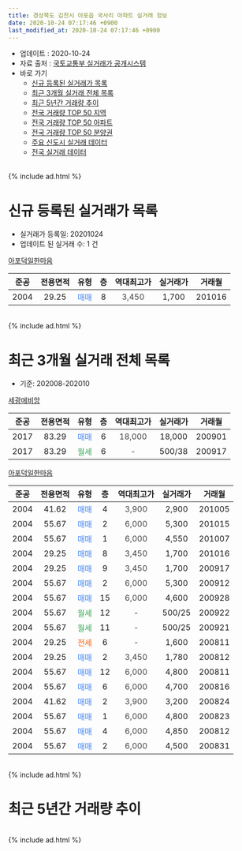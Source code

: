 ```yaml
---
title: 경상북도 김천시 아포읍 국사리 아파트 실거래 정보
date: 2020-10-24 07:17:46 +0900
last_modified_at: 2020-10-24 07:17:46 +0900
---
```


* 업데이트 : 2020-10-24
* 자료 출처 : [국토교통부 실거래가 공개시스템](http://rt.molit.go.kr)
* 바로 가기
    * [신규 등록된 실거래가 목록](#신규-등록된-실거래가-목록)
    * [최근 3개월 실거래 전체 목록](#최근-3개월-실거래-전체-목록)
    * [최근 5년간 거래량 추이](#최근-5년간-거래량-추이)
    * [전국 거래량 TOP 50 지역](https://inasie.github.io/apt-trade-info/최근-3개월-전국에서-가장-거래가-많이-발생한-지역)
    * [전국 거래량 TOP 50 아파트](https://inasie.github.io/apt-trade-info/최근-3개월-전국에서-가장-거래가-많이-발생한-아파트)
    * [전국 거래량 TOP 50 분양권](https://inasie.github.io/apt-trade-info/최근-3개월-전국에서-가장-거래가-많이-발생한-분양권)
    * [주요 신도시 실거래 데이터](https://inasie.github.io/apt-trade-info/주요-신도시)
    * [전국 실거래 데이터](https://inasie.github.io/apt-trade-info/전국)
<br>
{% include ad.html %}
<br>

# 신규 등록된 실거래가 목록
* 실거래가 등록일: 20201024
* 업데이트 된 실거래 수: 1 건


[아포덕일한마음](https://search.naver.com/search.naver?query=%EA%B2%BD%EC%83%81%EB%B6%81%EB%8F%84+%EA%B9%80%EC%B2%9C%EC%8B%9C+%EC%95%84%ED%8F%AC%EC%9D%8D+%EA%B5%AD%EC%82%AC%EB%A6%AC+%EC%95%84%ED%8F%AC%EB%8D%95%EC%9D%BC%ED%95%9C%EB%A7%88%EC%9D%8C)

|준공|전용면적|유형|층|역대최고가|실거래가|거래월|
|:---:|:---:|:---:|:---:|:---:|:---:|:---:|
|2004|29.25|<span style="color:#4285f3">매매</span>|8|<span style="color:#444444">3,450</span>|1,700|201016|


<br>
{% include ad.html %}
<br>

# 최근 3개월 실거래 전체 목록
* 기준: 202008-202010


[세광에비앙](https://search.naver.com/search.naver?query=%EA%B2%BD%EC%83%81%EB%B6%81%EB%8F%84+%EA%B9%80%EC%B2%9C%EC%8B%9C+%EC%95%84%ED%8F%AC%EC%9D%8D+%EA%B5%AD%EC%82%AC%EB%A6%AC+%EC%84%B8%EA%B4%91%EC%97%90%EB%B9%84%EC%95%99)

|준공|전용면적|유형|층|역대최고가|실거래가|거래월|
|:---:|:---:|:---:|:---:|:---:|:---:|:---:|
|2017|83.29|<span style="color:#4285f3">매매</span>|6|<span style="color:#444444">18,000</span>|18,000|200901|
|2017|83.29|<span style="color:#34a853">월세</span>|6|<span style="color:#444444">-</span>|500/38|200917|

[아포덕일한마음](https://search.naver.com/search.naver?query=%EA%B2%BD%EC%83%81%EB%B6%81%EB%8F%84+%EA%B9%80%EC%B2%9C%EC%8B%9C+%EC%95%84%ED%8F%AC%EC%9D%8D+%EA%B5%AD%EC%82%AC%EB%A6%AC+%EC%95%84%ED%8F%AC%EB%8D%95%EC%9D%BC%ED%95%9C%EB%A7%88%EC%9D%8C)

|준공|전용면적|유형|층|역대최고가|실거래가|거래월|
|:---:|:---:|:---:|:---:|:---:|:---:|:---:|
|2004|41.62|<span style="color:#4285f3">매매</span>|4|<span style="color:#444444">3,900</span>|2,900|201005|
|2004|55.67|<span style="color:#4285f3">매매</span>|2|<span style="color:#444444">6,000</span>|5,300|201015|
|2004|55.67|<span style="color:#4285f3">매매</span>|1|<span style="color:#444444">6,000</span>|4,550|201007|
|2004|29.25|<span style="color:#4285f3">매매</span>|8|<span style="color:#444444">3,450</span>|1,700|201016|
|2004|29.25|<span style="color:#4285f3">매매</span>|9|<span style="color:#444444">3,450</span>|1,700|200917|
|2004|55.67|<span style="color:#4285f3">매매</span>|2|<span style="color:#444444">6,000</span>|5,300|200912|
|2004|55.67|<span style="color:#4285f3">매매</span>|15|<span style="color:#444444">6,000</span>|4,600|200928|
|2004|55.67|<span style="color:#34a853">월세</span>|12|<span style="color:#444444">-</span>|500/25|200922|
|2004|55.67|<span style="color:#34a853">월세</span>|11|<span style="color:#444444">-</span>|500/25|200921|
|2004|29.25|<span style="color:#ff5a00">전세</span>|6|<span style="color:#444444">-</span>|1,600|200811|
|2004|29.25|<span style="color:#4285f3">매매</span>|2|<span style="color:#444444">3,450</span>|1,780|200812|
|2004|55.67|<span style="color:#4285f3">매매</span>|12|<span style="color:#444444">6,000</span>|4,800|200811|
|2004|55.67|<span style="color:#4285f3">매매</span>|6|<span style="color:#444444">6,000</span>|4,700|200816|
|2004|41.62|<span style="color:#4285f3">매매</span>|2|<span style="color:#444444">3,900</span>|3,200|200824|
|2004|55.67|<span style="color:#4285f3">매매</span>|1|<span style="color:#444444">6,000</span>|4,800|200823|
|2004|55.67|<span style="color:#4285f3">매매</span>|4|<span style="color:#444444">6,000</span>|4,850|200812|
|2004|55.67|<span style="color:#4285f3">매매</span>|2|<span style="color:#444444">6,000</span>|4,500|200831|


<br>
{% include ad.html %}
<br>

# 최근 5년간 거래량 추이


<div style="width:100%;">
    <canvas id="deal_progress" height="200"></canvas>
</div>

<script>
new Chart(document.getElementById("deal_progress"), {
    type: 'line',
    data: {
        labels: ['201510','201511','201512','201601','201602','201603','201604','201605','201606','201607','201608','201609','201610','201611','201612','201701','201702','201703','201704','201705','201706','201707','201708','201709','201710','201711','201712','201801','201802','201803','201804','201805','201806','201807','201808','201809','201810','201811','201812','201901','201902','201903','201904','201905','201906','201907','201908','201909','201910','201911','201912','202001','202002','202003','202004','202005','202006','202007','202008','202009','202010'],
        datasets: [{
            label: '매매',
            pointRadius: 1,
            data: [3, 13, 4, 3, 0, 5, 5, 2, 5, 5, 3, 1, 8, 1, 5, 1, 4, 4, 3, 4, 7, 6, 3, 1, 2, 3, 2, 3, 3, 13, 5, 7, 1, 7, 3, 4, 7, 6, 3, 5, 6, 10, 8, 7, 5, 6, 3, 3, 7, 8, 3, 5, 10, 11, 5, 10, 9, 7, 7, 4, 4],
            borderColor: "rgba(255, 201, 14, 1)",
            backgroundColor: "rgba(255, 201, 14, 0.5)",
            fill: false,
            lineTension: 0
        },{
            label: '전월세',
            pointRadius: 1,
            data: [6, 8, 3, 4, 14, 8, 5, 6, 5, 5, 4, 6, 8, 1, 3, 3, 8, 7, 2, 2, 5, 4, 1, 2, 2, 4, 4, 2, 7, 5, 6, 5, 5, 6, 4, 2, 4, 7, 3, 5, 14, 18, 5, 7, 4, 2, 5, 1, 5, 5, 1, 2, 4, 4, 0, 6, 8, 2, 1, 3, 0],
            borderColor: "rgba(0, 141, 185, 1)",
            backgroundColor: "rgba(0, 141, 185, 0.5)",
            fill: false,
            lineTension: 0
        }
        ]
    },
    options: {
        responsive: true,
        title: {
            display: false
        },
        tooltips: {
            mode: 'index',
            intersect: false
        },
        hover: {
            mode: 'nearest',
            intersect: true
        },
        scales: {
            xAxes: [{
                display: true,
                scaleLabel: {
                    display: true,
                    labelString: '년/월'
                }
            }],
            yAxes: [{
                display: true,
                ticks: {
                    suggestedMin: 0,
                },
                scaleLabel: {
                    display: true,
                    labelString: '실거래 수'
                }
            }]
        }
    }
});

</script>


<br>
{% include ad.html %}
<br>

